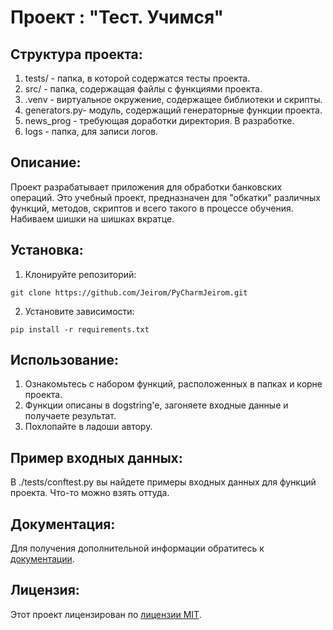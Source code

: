 
# Проект : "Тест. Учимся"

## Структура проекта:

1. tests/ - папка, в которой содержатся тесты проекта.
2. src/ - папка, содержащая файлы с функциями проекта.
3. .venv - виртуальное окружение, содержащее библиотеки и скрипты.
4. generators.py- модуль, содержащий генераторные функции проекта.
5. news_prog - требующая доработки директория. В разработке.
6. logs - папка, для записи логов.
## Описание:

Проект разрабатывает приложения для обработки банковских операций.
Это учебный проект, предназначен для "обкатки" различных функций, методов, скриптов
и всего такого в процессе обучения. Набиваем шишки на шишках вкратце.


## Установка:

1. Клонируйте репозиторий:
```
git clone https://github.com/Jeirom/PyCharmJeirom.git
```
2. Установите зависимости:
```
pip install -r requirements.txt
```
## Использование:

1. Ознакомьтесь с набором функций, расположенных в папках и корне проекта.
2. Функции описаны в dogstring'e, загоняете входные данные и получаете результат.
3. Похлопайте в ладоши автору. 

## Пример входных данных:
В ./tests/conftest.py вы найдете примеры входных данных для функций проекта. Что-то можно взять оттуда.
## Документация:

Для получения дополнительной информации обратитесь к [документации](docs/README.md).


## Лицензия:

Этот проект лицензирован по [лицензии MIT](nolicense_nono.com).


